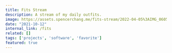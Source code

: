 ```yaml
---
title: Fits Stream
description: A stream of my daily outfits.
image: https://assets.spencerchang.me/fits-stream/2022-04-05%3AIMG_0605_edited.jpeg
date: "2021-10-12"
internal_link: /fits
related: []
tags: ['projects', 'software', 'favorite']
featured: true
---
```


<!-- TODO: finish this -->
